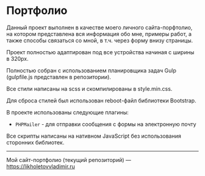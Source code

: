 # Портфолио
Данный проект выполнен в качестве моего личного сайта-порфтолио, на котором представлена вся информация обо мне, примеры работ, а также способы связаться со мной, в т.ч. через форму внизу страницы.

Проект полностью адаптирован под все устройства начиная с ширины в 320px. 

Полностью собран с использованием планировщика задач Gulp (gulpfile.js представлен в репозитории).

Все стили написаны на scss и скомпилированы в style.min.css.

Для сброса стилей был использован reboot-файл библиотеки Bootstrap.

В проекте использованы следующие плагины: 
* `PHPMailer` - для отправки сообщения с формы на электронную почту

Все скрипты написаны на нативном JavaScript без использования сторонних библиотек.

---
Мой сайт-портфолио (текущий репозиторий) — <https://likholetovvladimir.ru>

